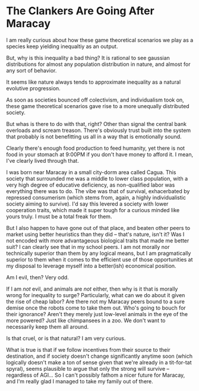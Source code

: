 # The Clankers Are Going After Maracay

I am really curious about how these game theoretical scenarios we play as a species keep yielding inequaltiy as an output.

But, why is this inequality a bad thing? It is rational to see gaussian distributions for almost any population distribution in nature, and almost for any sort of behavior.

It seems like nature always tends to approximate inequality as a natural evolutive progression.

As soon as societies bounced off colectivism, and individualism took on, these game theoretical scenarios gave rise to a more unequally distributed society.

But whas is there to do with that, right? Other than signal the central bank overloads and scream treason. There's obviously trust built into the system that probably is not benefitting us all in a way that is emotionally sound.

Clearly there's enough food production to feed humanity, yet there is not food in your stomach at 9:00PM if you don't have money to afford it. I mean, I've clearly lived through that.

I was born near Maracay in a small city-dorm area called Cagua. This society that surrounded me was a middle to lower class population, with a very high degree of educative deficiency, as non-qualified labor was everything there was to do. The vibe was that of survival, exhacerbated by repressed consumerism (which stems from, again, a highly individualistic society aiming to survive). I'd say this levered a society with lower cooperation traits, which made it super tough for a curious minded like yours truly. I must be a total freak for them.

But I also happen to have gone out of that place, and beaten other peers to market using better heuristics than they did – that's nature, isn't it? Was I not encoded with more advantageous biological traits that made me better suit? I can clearly see that in my school peers. I am not morally nor technically superior than them by any logical means, but I am pragmatically superior to them when it comes to the efficient use of those opportunities at my disposal to leverage myself into a better(ish) economical position.

Am I evil, then? Very odd.

If I am _not_ evil, and animals are _not_ either, then why is it that is morally wrong for inequality to surge? Particularly, what can we do about it given the rise of cheap labor? Are there not my Maracay peers bound to a sure demise once the robots come to take them out. Who's going to bouch for their ignorance? Aren't they merely just low-level animals in the eye of the more powered? Just like chimpansees in a zoo. We don't want to necessarily keep them all around.

Is that cruel, or is that natural? I am very curious.

What is true is that if we follow incentives from their source to their destination, and if society doesn't change significantly anytime soon (which logically doesn't make a ton of sense given that we're already in a tit-for-tat spyral), seems plausible to argue that only the strong will survive – regardless of AGI... So I can't possibly fathom a nicer future for Maracay, and I'm really glad I managed to take my family out of there.

